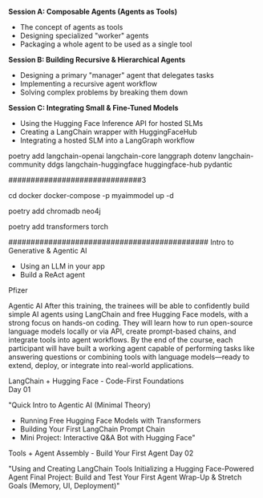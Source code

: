 **Session A: Composable Agents (Agents as Tools)**
- The concept of agents as tools
- Designing specialized "worker" agents
- Packaging a whole agent to be used as a single tool

**Session B: Building Recursive & Hierarchical Agents**
- Designing a primary "manager" agent that delegates tasks
- Implementing a recursive agent workflow
- Solving complex problems by breaking them down

**Session C: Integrating Small & Fine-Tuned Models**
- Using the Hugging Face Inference API for hosted SLMs
- Creating a LangChain wrapper with HuggingFaceHub
- Integrating a hosted SLM into a LangGraph workflow



poetry add langchain-openai langchain-core langgraph dotenv langchain-community  ddgs langchain-huggingface huggingface-hub pydantic

##############################3

cd docker
docker-compose -p myaimmodel up -d


poetry add chromadb neo4j 

poetry add transformers torch


#############################################
Intro to Generative & Agentic AI
- Using an LLM in your app
- Build a ReAct agent




Pfizer

Agentic AI
After this training, the trainees will be able to confidently build simple AI agents using LangChain and free Hugging Face models, with a strong focus on hands-on coding. They will learn how to run open-source language models locally or via API, create prompt-based chains, and integrate tools into agent workflows. By the end of the course, each participant will have built a working agent capable of performing tasks like answering questions or combining tools with language models—ready to extend, deploy, or integrate into real-world applications.				



LangChain + Hugging Face - Code-First Foundations	
Day 01

"Quick Intro to Agentic AI (Minimal Theory)
- Running Free Hugging Face Models with Transformers
- Building Your First LangChain Prompt Chain
- Mini Project: Interactive Q&A Bot with Hugging Face"	


Tools + Agent Assembly - Build Your First Agent	
Day 02

"Using and Creating LangChain Tools
Initializing a Hugging Face-Powered Agent
Final Project: Build and Test Your First Agent
Wrap-Up & Stretch Goals (Memory, UI, Deployment)"				